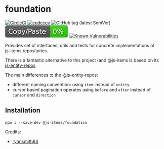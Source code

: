 # foundation
[![CircleCI](https://circleci.com/gh/js-items/foundation.svg?style=svg)](https://circleci.com/gh/js-items/foundation)
[![codecov](https://codecov.io/gh/js-items/foundation/branch/master/graph/badge.svg)](https://codecov.io/gh/js-items/foundation)
![GitHub tag (latest SemVer)](https://img.shields.io/github/tag/js-items/foundation.svg)
![jscpd](assets/jscpd-badge.svg)
[![Known Vulnerabilities](https://snyk.io/test/github/js-items/foundation/badge.svg?targetFile=package.json)](https://snyk.io/test/github/js-items/foundation?targetFile=package.json)

Provides set of interfaces, utils and tests for concrete implementations of js-items repositories.

There is a fantastic alternative to this project (and @js-items is based on it): 
[js-entity-repos](https://github.com/js-entity-repos).

The main differences to the @js-entity-repos:
- different naming convention: using `item` instead of `entity`
- cursor based pagination operates using `before` and `after` instead of `cursor` and `direction`

## Installation
`npm i --save-dev @js-items/foundation`

Credits:
- [ryansmith94](https://github.com/ryansmith94)

